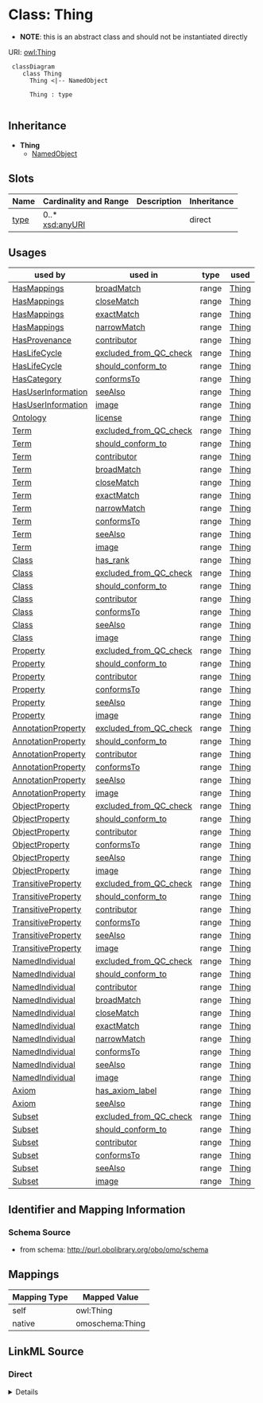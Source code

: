 # Class: Thing


* __NOTE__: this is an abstract class and should not be instantiated directly


URI: [owl:Thing](http://www.w3.org/2002/07/owl#Thing)


```{mermaid}
 classDiagram
    class Thing
      Thing <|-- NamedObject
      
      Thing : type
      
```




## Inheritance
* **Thing**
    * [NamedObject](NamedObject.md)



## Slots

| Name | Cardinality and Range | Description | Inheritance |
| ---  | --- | --- | --- |
| [type](type.md) | 0..* <br/> [xsd:anyURI](http://www.w3.org/2001/XMLSchema#anyURI) |  | direct |



## Usages

| used by | used in | type | used |
| ---  | --- | --- | --- |
| [HasMappings](HasMappings.md) | [broadMatch](broadMatch.md) | range | [Thing](Thing.md) |
| [HasMappings](HasMappings.md) | [closeMatch](closeMatch.md) | range | [Thing](Thing.md) |
| [HasMappings](HasMappings.md) | [exactMatch](exactMatch.md) | range | [Thing](Thing.md) |
| [HasMappings](HasMappings.md) | [narrowMatch](narrowMatch.md) | range | [Thing](Thing.md) |
| [HasProvenance](HasProvenance.md) | [contributor](contributor.md) | range | [Thing](Thing.md) |
| [HasLifeCycle](HasLifeCycle.md) | [excluded_from_QC_check](excluded_from_QC_check.md) | range | [Thing](Thing.md) |
| [HasLifeCycle](HasLifeCycle.md) | [should_conform_to](should_conform_to.md) | range | [Thing](Thing.md) |
| [HasCategory](HasCategory.md) | [conformsTo](conformsTo.md) | range | [Thing](Thing.md) |
| [HasUserInformation](HasUserInformation.md) | [seeAlso](seeAlso.md) | range | [Thing](Thing.md) |
| [HasUserInformation](HasUserInformation.md) | [image](image.md) | range | [Thing](Thing.md) |
| [Ontology](Ontology.md) | [license](license.md) | range | [Thing](Thing.md) |
| [Term](Term.md) | [excluded_from_QC_check](excluded_from_QC_check.md) | range | [Thing](Thing.md) |
| [Term](Term.md) | [should_conform_to](should_conform_to.md) | range | [Thing](Thing.md) |
| [Term](Term.md) | [contributor](contributor.md) | range | [Thing](Thing.md) |
| [Term](Term.md) | [broadMatch](broadMatch.md) | range | [Thing](Thing.md) |
| [Term](Term.md) | [closeMatch](closeMatch.md) | range | [Thing](Thing.md) |
| [Term](Term.md) | [exactMatch](exactMatch.md) | range | [Thing](Thing.md) |
| [Term](Term.md) | [narrowMatch](narrowMatch.md) | range | [Thing](Thing.md) |
| [Term](Term.md) | [conformsTo](conformsTo.md) | range | [Thing](Thing.md) |
| [Term](Term.md) | [seeAlso](seeAlso.md) | range | [Thing](Thing.md) |
| [Term](Term.md) | [image](image.md) | range | [Thing](Thing.md) |
| [Class](Class.md) | [has_rank](has_rank.md) | range | [Thing](Thing.md) |
| [Class](Class.md) | [excluded_from_QC_check](excluded_from_QC_check.md) | range | [Thing](Thing.md) |
| [Class](Class.md) | [should_conform_to](should_conform_to.md) | range | [Thing](Thing.md) |
| [Class](Class.md) | [contributor](contributor.md) | range | [Thing](Thing.md) |
| [Class](Class.md) | [conformsTo](conformsTo.md) | range | [Thing](Thing.md) |
| [Class](Class.md) | [seeAlso](seeAlso.md) | range | [Thing](Thing.md) |
| [Class](Class.md) | [image](image.md) | range | [Thing](Thing.md) |
| [Property](Property.md) | [excluded_from_QC_check](excluded_from_QC_check.md) | range | [Thing](Thing.md) |
| [Property](Property.md) | [should_conform_to](should_conform_to.md) | range | [Thing](Thing.md) |
| [Property](Property.md) | [contributor](contributor.md) | range | [Thing](Thing.md) |
| [Property](Property.md) | [conformsTo](conformsTo.md) | range | [Thing](Thing.md) |
| [Property](Property.md) | [seeAlso](seeAlso.md) | range | [Thing](Thing.md) |
| [Property](Property.md) | [image](image.md) | range | [Thing](Thing.md) |
| [AnnotationProperty](AnnotationProperty.md) | [excluded_from_QC_check](excluded_from_QC_check.md) | range | [Thing](Thing.md) |
| [AnnotationProperty](AnnotationProperty.md) | [should_conform_to](should_conform_to.md) | range | [Thing](Thing.md) |
| [AnnotationProperty](AnnotationProperty.md) | [contributor](contributor.md) | range | [Thing](Thing.md) |
| [AnnotationProperty](AnnotationProperty.md) | [conformsTo](conformsTo.md) | range | [Thing](Thing.md) |
| [AnnotationProperty](AnnotationProperty.md) | [seeAlso](seeAlso.md) | range | [Thing](Thing.md) |
| [AnnotationProperty](AnnotationProperty.md) | [image](image.md) | range | [Thing](Thing.md) |
| [ObjectProperty](ObjectProperty.md) | [excluded_from_QC_check](excluded_from_QC_check.md) | range | [Thing](Thing.md) |
| [ObjectProperty](ObjectProperty.md) | [should_conform_to](should_conform_to.md) | range | [Thing](Thing.md) |
| [ObjectProperty](ObjectProperty.md) | [contributor](contributor.md) | range | [Thing](Thing.md) |
| [ObjectProperty](ObjectProperty.md) | [conformsTo](conformsTo.md) | range | [Thing](Thing.md) |
| [ObjectProperty](ObjectProperty.md) | [seeAlso](seeAlso.md) | range | [Thing](Thing.md) |
| [ObjectProperty](ObjectProperty.md) | [image](image.md) | range | [Thing](Thing.md) |
| [TransitiveProperty](TransitiveProperty.md) | [excluded_from_QC_check](excluded_from_QC_check.md) | range | [Thing](Thing.md) |
| [TransitiveProperty](TransitiveProperty.md) | [should_conform_to](should_conform_to.md) | range | [Thing](Thing.md) |
| [TransitiveProperty](TransitiveProperty.md) | [contributor](contributor.md) | range | [Thing](Thing.md) |
| [TransitiveProperty](TransitiveProperty.md) | [conformsTo](conformsTo.md) | range | [Thing](Thing.md) |
| [TransitiveProperty](TransitiveProperty.md) | [seeAlso](seeAlso.md) | range | [Thing](Thing.md) |
| [TransitiveProperty](TransitiveProperty.md) | [image](image.md) | range | [Thing](Thing.md) |
| [NamedIndividual](NamedIndividual.md) | [excluded_from_QC_check](excluded_from_QC_check.md) | range | [Thing](Thing.md) |
| [NamedIndividual](NamedIndividual.md) | [should_conform_to](should_conform_to.md) | range | [Thing](Thing.md) |
| [NamedIndividual](NamedIndividual.md) | [contributor](contributor.md) | range | [Thing](Thing.md) |
| [NamedIndividual](NamedIndividual.md) | [broadMatch](broadMatch.md) | range | [Thing](Thing.md) |
| [NamedIndividual](NamedIndividual.md) | [closeMatch](closeMatch.md) | range | [Thing](Thing.md) |
| [NamedIndividual](NamedIndividual.md) | [exactMatch](exactMatch.md) | range | [Thing](Thing.md) |
| [NamedIndividual](NamedIndividual.md) | [narrowMatch](narrowMatch.md) | range | [Thing](Thing.md) |
| [NamedIndividual](NamedIndividual.md) | [conformsTo](conformsTo.md) | range | [Thing](Thing.md) |
| [NamedIndividual](NamedIndividual.md) | [seeAlso](seeAlso.md) | range | [Thing](Thing.md) |
| [NamedIndividual](NamedIndividual.md) | [image](image.md) | range | [Thing](Thing.md) |
| [Axiom](Axiom.md) | [has_axiom_label](has_axiom_label.md) | range | [Thing](Thing.md) |
| [Axiom](Axiom.md) | [seeAlso](seeAlso.md) | range | [Thing](Thing.md) |
| [Subset](Subset.md) | [excluded_from_QC_check](excluded_from_QC_check.md) | range | [Thing](Thing.md) |
| [Subset](Subset.md) | [should_conform_to](should_conform_to.md) | range | [Thing](Thing.md) |
| [Subset](Subset.md) | [contributor](contributor.md) | range | [Thing](Thing.md) |
| [Subset](Subset.md) | [conformsTo](conformsTo.md) | range | [Thing](Thing.md) |
| [Subset](Subset.md) | [seeAlso](seeAlso.md) | range | [Thing](Thing.md) |
| [Subset](Subset.md) | [image](image.md) | range | [Thing](Thing.md) |






## Identifier and Mapping Information







### Schema Source


* from schema: http://purl.obolibrary.org/obo/omo/schema





## Mappings

| Mapping Type | Mapped Value |
| ---  | ---  |
| self | owl:Thing |
| native | omoschema:Thing |


## LinkML Source

<!-- TODO: investigate https://stackoverflow.com/questions/37606292/how-to-create-tabbed-code-blocks-in-mkdocs-or-sphinx -->

### Direct

<details>
```yaml
name: Thing
from_schema: http://purl.obolibrary.org/obo/omo/schema
rank: 1000
abstract: true
slots:
- type
class_uri: owl:Thing

```
</details>

### Induced

<details>
```yaml
name: Thing
from_schema: http://purl.obolibrary.org/obo/omo/schema
rank: 1000
abstract: true
attributes:
  type:
    name: type
    from_schema: http://purl.obolibrary.org/obo/omo/schema
    rank: 1000
    is_a: logical_predicate
    slot_uri: rdf:type
    multivalued: true
    designates_type: true
    alias: type
    owner: Thing
    domain_of:
    - Thing
    range: uriorcurie
class_uri: owl:Thing

```
</details>